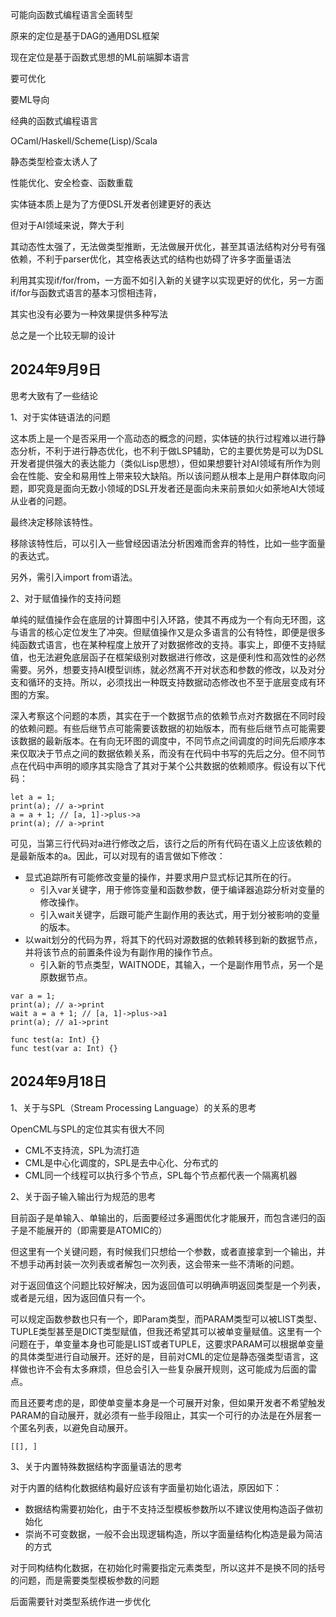 可能向函数式编程语言全面转型



原来的定位是基于DAG的通用DSL框架



现在定位是基于函数式思想的ML前端脚本语言

要可优化

要ML导向



经典的函数式编程语言

OCaml/Haskell/Scheme(Lisp)/Scala



静态类型检查太诱人了

性能优化、安全检查、函数重载



实体链本质上是为了方便DSL开发者创建更好的表达

但对于AI领域来说，弊大于利

其动态性太强了，无法做类型推断，无法做展开优化，甚至其语法结构对分号有强依赖，不利于parser优化，其空格表达式的结构也妨碍了许多字面量语法

利用其实现if/for/from，一方面不如引入新的关键字以实现更好的优化，另一方面if/for与函数式语言的基本习惯相违背，

其实也没有必要为一种效果提供多种写法

总之是一个比较无聊的设计



## 2024年9月9日

思考大致有了一些结论

1、对于实体链语法的问题

这本质上是一个是否采用一个高动态的概念的问题，实体链的执行过程难以进行静态分析，不利于进行静态优化，也不利于做LSP辅助，它的主要优势是可以为DSL开发者提供强大的表达能力（类似Lisp思想），但如果想要针对AI领域有所作为则会在性能、安全和易用性上带来较大缺陷。所以该问题从根本上是用户群体取向问题，即究竟是面向无数小领域的DSL开发者还是面向未来前景如火如荼地AI大领域从业者的问题。

最终决定移除该特性。

移除该特性后，可以引入一些曾经因语法分析困难而舍弃的特性，比如一些字面量的表达式。

另外，需引入import from语法。

2、对于赋值操作的支持问题

单纯的赋值操作会在底层的计算图中引入环路，使其不再成为一个有向无环图，这与语言的核心定位发生了冲突。但赋值操作又是众多语言的公有特性，即便是很多纯函数式语言，也在某种程度上放开了对数据修改的支持。事实上，即便不支持赋值，也无法避免底层函子在框架级别对数据进行修改，这是便利性和高效性的必然需要。另外，想要支持AI模型训练，就必然离不开对状态和参数的修改，以及对分支和循环的支持。所以，必须找出一种既支持数据动态修改也不至于底层变成有环图的方案。

深入考察这个问题的本质，其实在于一个数据节点的依赖节点对齐数据在不同时段的依赖问题。有些后继节点可能需要该数据的初始版本，而有些后继节点可能需要该数据的最新版本。在有向无环图的调度中，不同节点之间调度的时间先后顺序本来仅取决于节点之间的数据依赖关系，而没有在代码中书写的先后之分。但不同节点在代码中声明的顺序其实隐含了其对于某个公共数据的依赖顺序。假设有以下代码：

```
let a = 1;
print(a); // a->print
a = a + 1; // [a, 1]->plus->a
print(a); // a->print
```

可见，当第三行代码对a进行修改之后，该行之后的所有代码在语义上应该依赖的是最新版本的a。因此，可以对现有的语言做如下修改：

- 显式追踪所有可能修改变量的操作，并要求用户显式标记其所在的行。
  - 引入var关键字，用于修饰变量和函数参数，便于编译器追踪分析对变量的修改操作。
  - 引入wait关键字，后跟可能产生副作用的表达式，用于划分被影响的变量的版本。
- 以wait划分的代码为界，将其下的代码对源数据的依赖转移到新的数据节点，并将该节点的前置条件设为有副作用的操作节点。
  - 引入新的节点类型，WAITNODE，其输入，一个是副作用节点，另一个是原数据节点。

```
var a = 1;
print(a); // a->print
wait a = a + 1; // [a, 1]->plus->a1
print(a); // a1->print

func test(a: Int) {}
func test(var a: Int) {}
```



## 2024年9月18日

1、关于与SPL（Stream Processing Language）的关系的思考

OpenCML与SPL的定位其实有很大不同

- CML不支持流，SPL为流打造
- CML是中心化调度的，SPL是去中心化、分布式的
- CML同一个线程可以执行多个节点，SPL每个节点都代表一个隔离机器

2、关于函子输入输出行为规范的思考

目前函子是单输入、单输出的，后面要经过多遍图优化才能展开，而包含递归的函子是不能展开的（即需要是ATOMIC的）

但这里有一个关键问题，有时候我们只想给一个参数，或者直接拿到一个输出，并不想手动再封装一次列表或者解包一次列表，这会带来一些不清晰的问题。

对于返回值这个问题比较好解决，因为返回值可以明确声明返回类型是一个列表，或者是元组，因为返回值只有一个。

可以规定函数参数也只有一个，即Param类型，而PARAM类型可以被LIST类型、TUPLE类型甚至是DICT类型赋值，但我还希望其可以被单变量赋值。这里有一个问题在于，单变量本身也可能是LIST或者TUPLE，这要求PARAM可以根据单变量的具体类型进行自动展开。还好的是，目前对CML的定位是静态强类型语言，这样做也许不会有太多麻烦，但总会引入一些复杂展开规则，这可能成为后面的雷点。

而且还要考虑的是，即使单变量本身是一个可展开对象，但如果开发者不希望触发PARAM的自动展开，就必须有一些手段阻止，其实一个可行的办法是在外层套一个匿名列表，以避免自动展开。

```
[[], ]
```

3、关于内置特殊数据结构字面量语法的思考

对于内置的结构化数据结构最好应该有字面量初始化语法，原因如下：

- 数据结构需要初始化，由于不支持泛型模板参数所以不建议使用构造函子做初始化
- 崇尚不可变数据，一般不会出现逻辑构造，所以字面量结构化构造是最为简洁的方式

对于同构结构化数据，在初始化时需要指定元素类型，所以这并不是换不同的括号的问题，而是需要类型模板参数的问题

后面需要针对类型系统作进一步优化